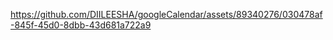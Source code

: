 

https://github.com/DIILEESHA/googleCalendar/assets/89340276/030478af-845f-45d0-8dbb-43d681a722a9

